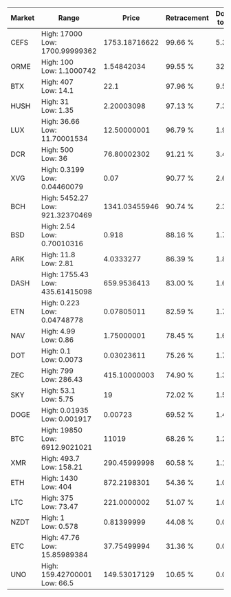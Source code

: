| Market | Range | Price| Retracement | Doubles to 50% |
| --- | --- | --- | --- | --- |
| CEFS | High: 17000<br />Low: 1700.99999362 | 1753.18716622 | 99.66 % | 5.33 |
| ORME | High: 100<br />Low: 1.1000742 | 1.54842034 | 99.55 % | 32.65 |
| BTX | High: 407<br />Low: 14.1 | 22.1 | 97.96 % | 9.53 |
| HUSH | High: 31<br />Low: 1.35 | 2.20003098 | 97.13 % | 7.35 |
| LUX | High: 36.66<br />Low: 11.70001534 | 12.50000001 | 96.79 % | 1.93 |
| DCR | High: 500<br />Low: 36 | 76.80002302 | 91.21 % | 3.49 |
| XVG | High: 0.3199<br />Low: 0.04460079 | 0.07 | 90.77 % | 2.60 |
| BCH | High: 5452.27<br />Low: 921.32370469 | 1341.03455946 | 90.74 % | 2.38 |
| BSD | High: 2.54<br />Low: 0.70010316 | 0.918 | 88.16 % | 1.76 |
| ARK | High: 11.8<br />Low: 2.81 | 4.0333277 | 86.39 % | 1.81 |
| DASH | High: 1755.43<br />Low: 435.61415098 | 659.9536413 | 83.00 % | 1.66 |
| ETN | High: 0.223<br />Low: 0.04748778 | 0.07805011 | 82.59 % | 1.73 |
| NAV | High: 4.99<br />Low: 0.86 | 1.75000001 | 78.45 % | 1.67 |
| DOT | High: 0.1<br />Low: 0.0073 | 0.03023611 | 75.26 % | 1.77 |
| ZEC | High: 799<br />Low: 286.43 | 415.10000003 | 74.90 % | 1.31 |
| SKY | High: 53.1<br />Low: 5.75 | 19 | 72.02 % | 1.55 |
| DOGE | High: 0.01935<br />Low: 0.001917 | 0.00723 | 69.52 % | 1.47 |
| BTC | High: 19850<br />Low: 6912.9021021 | 11019 | 68.26 % | 1.21 |
| XMR | High: 493.7<br />Low: 158.21 | 290.45999998 | 60.58 % | 1.12 |
| ETH | High: 1430<br />Low: 404 | 872.2198301 | 54.36 % | 1.05 |
| LTC | High: 375<br />Low: 73.47 | 221.0000002 | 51.07 % | 1.01 |
| NZDT | High: 1<br />Low: 0.578 | 0.81399999 | 44.08 % | 0.00 |
| ETC | High: 47.76<br />Low: 15.85989384 | 37.75499994 | 31.36 % | 0.00 |
| UNO | High: 159.42700001<br />Low: 66.5 | 149.53017129 | 10.65 % | 0.00 |
